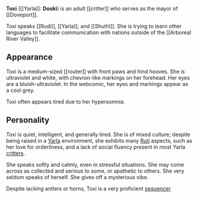 **Toxi** ([[Yarla]]: **Doski**) is an adult [[critter]] who serves as the mayor of [[Doveport]].

Toxi speaks [[Rudi]], [[Yarla]], and [[Shuthl]]. She is trying to learn other languages to facilitate communication with nations outside of the [[Arboreal River Valley]].
## Appearance
Toxi is a medium-sized [[router]] with front paws and hind hooves. She is ultraviolet and white, with chevron-like markings on her forehead. Her eyes are a  bluish-ultraviolet. In the webcomic, her eyes and markings appear as a cool grey.

Toxi often appears tired due to her hypersomnia.
## Personality
Toxi is quiet, intelligent, and generally tired. She is of mixed culture; despite being raised in a [Yarla](Yarla%20Culture.md) environment, she exhibits many [Ruti](Ruti%20Culture.md) aspects, such as her love for orderliness, and a lack of social fluency present in most Yarla [critters](Critter.md).

She speaks softly and calmly, even in stressful situations. She may come across as collected and serious to some, or apathetic to others. She very seldom speaks of herself. She gives off a mysterious vibe.

Despite lacking antlers or horns, Toxi is a very proficient [sequencer](Entrogenesis.md).